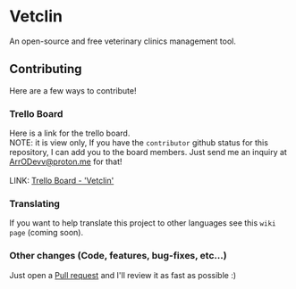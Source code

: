# Vetclin
An open-source and free veterinary clinics management tool.

## Contributing
Here are a few ways to contribute!

### Trello Board
Here is a link for the trello board.<br>NOTE: it is view only, If you have the `contributor` github status for this repository, I can add you to the board members. Just send me an inquiry at [ArrODevv@proton.me](mailto:ArrODevv@proton.me) for that!<br><br>
LINK: [Trello Board - 'Vetclin'](https://trello.com/invite/b/67683a173c33550853d74493/ATTI269048a9c5fed7b41d10952acde2892b458DE293/vetclin)

### Translating
If you want to help translate this project to other languages see this `wiki page` (coming soon).

### Other changes (Code, features, bug-fixes, etc...)
Just open a [Pull request](https://github.com/ArrODevv/Vetclin/pulls) and I'll review it as fast as possible :)
